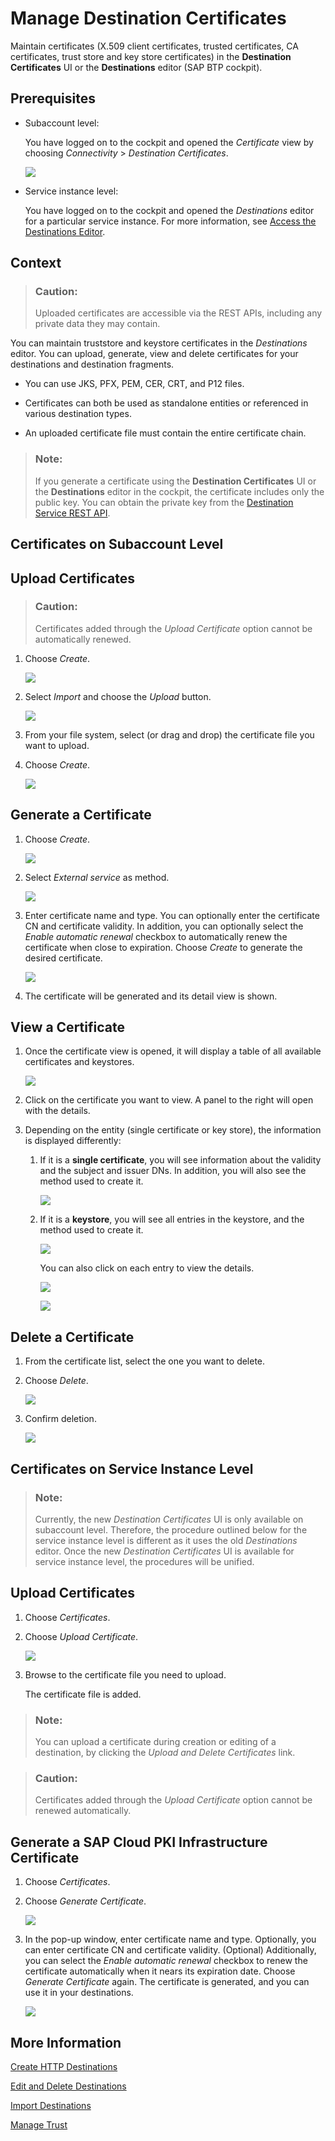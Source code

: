 <!-- loiodf1bb55a526942b9bee78fea2ebb3162 -->

# Manage Destination Certificates

Maintain certificates \(X.509 client certificates, trusted certificates, CA certificates, trust store and key store certificates\) in the **Destination Certificates** UI or the **Destinations** editor \(SAP BTP cockpit\).



## Prerequisites

-   Subaccount level:

    You have logged on to the cockpit and opened the *Certificate* view by choosing *Connectivity* \> *Destination Certificates*.

    ![](images/CS_Destination_Certificates_-_Prereq_f0d2096.png)

-   Service instance level:

    You have logged on to the cockpit and opened the *Destinations* editor for a particular service instance. For more information, see [Access the Destinations Editor](access-the-destinations-editor-82ca377.md).




## Context

> ### Caution:  
> Uploaded certificates are accessible via the REST APIs, including any private data they may contain.

You can maintain truststore and keystore certificates in the *Destinations* editor. You can upload, generate, view and delete certificates for your destinations and destination fragments.

-   You can use JKS, PFX, PEM, CER, CRT, and P12 files.
-   Certificates can both be used as standalone entities or referenced in various destination types.

-   An uploaded certificate file must contain the entire certificate chain.


> ### Note:  
> If you generate a certificate using the **Destination Certificates** UI or the **Destinations** editor in the cockpit, the certificate includes only the public key. You can obtain the private key from the [Destination Service REST API](destination-service-rest-api-23ccafb.md).

<a name="concept_qmm_jqt_f4"/>

<!-- concept\_qmm\_jqt\_f4 -->

## Certificates on Subaccount Level



## Upload Certificates

> ### Caution:  
> Certificates added through the *Upload Certificate* option cannot be automatically renewed.

1.  Choose *Create*.

    ![](images/CS_Destination_Certificates_-_Upload_1_3c93329.png)

2.  Select *Import* and choose the *Upload* button.

    ![](images/CS_Destination_Certificates_-_Upload_2_c83446e.png)

3.  From your file system, select \(or drag and drop\) the certificate file you want to upload.
4.  Choose *Create*.

    ![](images/CS_Destination_Certificates_-_Upload_3_620f046.png)




## Generate a Certificate

1.  Choose *Create*.

    ![](images/CS_Destination_Certificates_-_PKI_1_0c16401.png)

2.  Select *External service* as method.

    ![](images/CS_Destination_Certificates_-_PKI_2_6d54d99.png)

3.  Enter certificate name and type. You can optionally enter the certificate CN and certificate validity. In addition, you can optionally select the *Enable automatic renewal* checkbox to automatically renew the certificate when close to expiration. Choose *Create* to generate the desired certificate.

    ![](images/CS_Destination_Certificates_-_PKI_3_c3cf8d7.png)

4.  The certificate will be generated and its detail view is shown.



<a name="concept_qmm_jqt_f4__section_nkl_gtq_bgc"/>

## View a Certificate

1.  Once the certificate view is opened, it will display a table of all available certificates and keystores.

    ![](images/CS_Destination_Certificates_-_View_1_fdb8c8a.png)

2.  Click on the certificate you want to view. A panel to the right will open with the details.
3.  Depending on the entity \(single certificate or key store\), the information is displayed differently:
    1.  If it is a **single certificate**, you will see information about the validity and the subject and issuer DNs. In addition, you will also see the method used to create it.

        ![](images/CS_Destination_Certificates_-_View_2_28697bf.png)

    2.  If it is a **keystore**, you will see all entries in the keystore, and the method used to create it.

        ![](images/CS_Destination_Certificates_-_View_3_d4f21c9.png)

        You can also click on each entry to view the details.

        ![](images/CS_Destination_Certificates_-_View_4_a4e1f8d.png)

        ![](images/CS_Destination_Certificates_-_View_5_5d9ff56.png)





<a name="concept_qmm_jqt_f4__section_zh2_tcz_5cc"/>

## Delete a Certificate

1.  From the certificate list, select the one you want to delete.
2.  Choose *Delete*.

    ![](images/CS_Destination_Certificates_-_Delete_1_25d1cbe.png)

3.  Confirm deletion.

    ![](images/CS_Destination_Certificates_-_Delete_2_c5a6879.png)


<a name="concept_qmm_jqt_f5"/>

<!-- concept\_qmm\_jqt\_f5 -->

## Certificates on Service Instance Level

> ### Note:  
> Currently, the new *Destination Certificates* UI is only available on subaccount level. Therefore, the procedure outlined below for the service instance level is different as it uses the old *Destinations* editor. Once the new *Destination Certificates* UI is available for service instance level, the procedures will be unified.



## Upload Certificates

1.  Choose *Certificates*.
2.  Choose *Upload Certificate*.

    ![](images/CS_Destination_Certificates_-_Upload_6ba1115.png)

3.  Browse to the certificate file you need to upload.

    The certificate file is added.


> ### Note:  
> You can upload a certificate during creation or editing of a destination, by clicking the *Upload and Delete Certificates* link.

> ### Caution:  
> Certificates added through the *Upload Certificate* option cannot be renewed automatically.



## Generate a SAP Cloud PKI Infrastructure Certificate

1.  Choose *Certificates*.
2.  Choose *Generate Certificate*.

    ![](images/CS_Destination_Certificates_-_Generate_1_311d141.png)

3.  In the pop-up window, enter certificate name and type. Optionally, you can enter certificate CN and certificate validity. \(Optional\) Additionally, you can select the *Enable automatic renewal* checkbox to renew the certificate automatically when it nears its expiration date. Choose *Generate Certificate* again. The certificate is generated, and you can use it in your destinations.

    ![](images/CS_Destination_Certificates_-_Generate_2_4d61d63.png)




<a name="concept_qmm_jqt_f5__section_nkl_gtq_bgb"/>

## More Information

[Create HTTP Destinations](create-http-destinations-783fa1c.md)

[Edit and Delete Destinations](edit-and-delete-destinations-372dee2.md)

[Import Destinations](import-destinations-91ee9db.md)

[Manage Trust](manage-trust-82dbeca.md)

